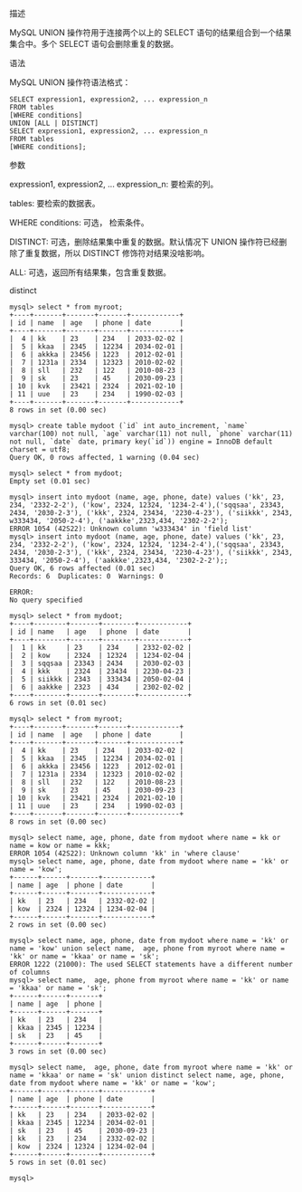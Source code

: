 
描述

MySQL UNION 操作符用于连接两个以上的 SELECT 语句的结果组合到一个结果集合中。多个 SELECT 语句会删除重复的数据。

语法

MySQL UNION 操作符语法格式：

	SELECT expression1, expression2, ... expression_n
	FROM tables
	[WHERE conditions]
	UNION [ALL | DISTINCT]
	SELECT expression1, expression2, ... expression_n
	FROM tables
	[WHERE conditions];

参数

expression1, expression2, ... expression_n: 要检索的列。

tables: 要检索的数据表。

WHERE conditions: 可选， 检索条件。

DISTINCT: 可选，删除结果集中重复的数据。默认情况下 UNION 操作符已经删除了重复数据，所以 DISTINCT 修饰符对结果没啥影响。

ALL: 可选，返回所有结果集，包含重复数据。


distinct

	mysql> select * from myroot;
	+----+-------+-------+-------+------------+
	| id | name  | age   | phone | date       |
	+----+-------+-------+-------+------------+
	|  4 | kk    | 23    | 234   | 2033-02-02 |
	|  5 | kkaa  | 2345  | 12234 | 2034-02-01 |
	|  6 | akkka | 23456 | 1223  | 2012-02-01 |
	|  7 | 1231a | 2334  | 12323 | 2010-02-02 |
	|  8 | sll   | 232   | 122   | 2010-08-23 |
	|  9 | sk    | 23    | 45    | 2030-09-23 |
	| 10 | kvk   | 23421 | 2324  | 2021-02-10 |
	| 11 | uue   | 23    | 234   | 1990-02-03 |
	+----+-------+-------+-------+------------+
	8 rows in set (0.00 sec)

	mysql> create table mydoot (`id` int auto_increment, `name` varchar(100) not null, `age` varchar(11) not null, `phone` varchar(11) not null, `date` date, primary key(`id`)) engine = InnoDB default charset = utf8;
	Query OK, 0 rows affected, 1 warning (0.04 sec)

	mysql> select * from mydoot;
	Empty set (0.01 sec)

	mysql> insert into mydoot (name, age, phone, date) values ('kk', 23, 234, '2332-2-2'), ('kow', 2324, 12324, '1234-2-4'),('sqqsaa', 23343, 2434, '2030-2-3'), ('kkk', 2324, 23434, '2230-4-23'), ('siikkk', 2343, w333434, '2050-2-4'), ('aakkke',2323,434, '2302-2-2');
	ERROR 1054 (42S22): Unknown column 'w333434' in 'field list'
	mysql> insert into mydoot (name, age, phone, date) values ('kk', 23, 234, '2332-2-2'), ('kow', 2324, 12324, '1234-2-4'),('sqqsaa', 23343, 2434, '2030-2-3'), ('kkk', 2324, 23434, '2230-4-23'), ('siikkk', 2343, 333434, '2050-2-4'), ('aakkke',2323,434, '2302-2-2');;
	Query OK, 6 rows affected (0.01 sec)
	Records: 6  Duplicates: 0  Warnings: 0

	ERROR:
	No query specified

	mysql> select * from mydoot;
	+----+--------+-------+--------+------------+
	| id | name   | age   | phone  | date       |
	+----+--------+-------+--------+------------+
	|  1 | kk     | 23    | 234    | 2332-02-02 |
	|  2 | kow    | 2324  | 12324  | 1234-02-04 |
	|  3 | sqqsaa | 23343 | 2434   | 2030-02-03 |
	|  4 | kkk    | 2324  | 23434  | 2230-04-23 |
	|  5 | siikkk | 2343  | 333434 | 2050-02-04 |
	|  6 | aakkke | 2323  | 434    | 2302-02-02 |
	+----+--------+-------+--------+------------+
	6 rows in set (0.01 sec)

	mysql> select * from myroot;
	+----+-------+-------+-------+------------+
	| id | name  | age   | phone | date       |
	+----+-------+-------+-------+------------+
	|  4 | kk    | 23    | 234   | 2033-02-02 |
	|  5 | kkaa  | 2345  | 12234 | 2034-02-01 |
	|  6 | akkka | 23456 | 1223  | 2012-02-01 |
	|  7 | 1231a | 2334  | 12323 | 2010-02-02 |
	|  8 | sll   | 232   | 122   | 2010-08-23 |
	|  9 | sk    | 23    | 45    | 2030-09-23 |
	| 10 | kvk   | 23421 | 2324  | 2021-02-10 |
	| 11 | uue   | 23    | 234   | 1990-02-03 |
	+----+-------+-------+-------+------------+
	8 rows in set (0.00 sec)

	mysql> select name, age, phone, date from mydoot where name = kk or name = kow or name = kkk;
	ERROR 1054 (42S22): Unknown column 'kk' in 'where clause'
	mysql> select name, age, phone, date from mydoot where name = 'kk' or name = 'kow';
	+------+------+-------+------------+
	| name | age  | phone | date       |
	+------+------+-------+------------+
	| kk   | 23   | 234   | 2332-02-02 |
	| kow  | 2324 | 12324 | 1234-02-04 |
	+------+------+-------+------------+
	2 rows in set (0.00 sec)

	mysql> select name, age, phone, date from mydoot where name = 'kk' or name = 'kow' union select name,  age, phone from myroot where name = 'kk' or name = 'kkaa' or name = 'sk';
	ERROR 1222 (21000): The used SELECT statements have a different number of columns
	mysql> select name,  age, phone from myroot where name = 'kk' or name = 'kkaa' or name = 'sk';
	+------+------+-------+
	| name | age  | phone |
	+------+------+-------+
	| kk   | 23   | 234   |
	| kkaa | 2345 | 12234 |
	| sk   | 23   | 45    |
	+------+------+-------+
	3 rows in set (0.00 sec)

	mysql> select name,  age, phone, date from myroot where name = 'kk' or name = 'kkaa' or name = 'sk' union distinct select name, age, phone, date from mydoot where name = 'kk' or name = 'kow';
	+------+------+-------+------------+
	| name | age  | phone | date       |
	+------+------+-------+------------+
	| kk   | 23   | 234   | 2033-02-02 |
	| kkaa | 2345 | 12234 | 2034-02-01 |
	| sk   | 23   | 45    | 2030-09-23 |
	| kk   | 23   | 234   | 2332-02-02 |
	| kow  | 2324 | 12324 | 1234-02-04 |
	+------+------+-------+------------+
	5 rows in set (0.01 sec)

	mysql>




